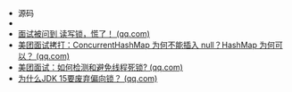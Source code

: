 * 源码
* 
* [面试被问到 读写锁，慌了！ (qq.com)](https://mp.weixin.qq.com/s/_aDNgcS-7sEe8C0BRvBdgQ)
* [美团面试拷打：ConcurrentHashMap 为何不能插入 null？HashMap 为何可以？ (qq.com)](https://mp.weixin.qq.com/s/uvQsQ0ZbcBn05WShPBjU5Q)
* [美团面试：如何检测和避免线程死锁? (qq.com)](https://mp.weixin.qq.com/s/RTSPH23dTvLA3hOBT7CwtQ)
* [为什么JDK 15要废弃偏向锁？ (qq.com)](https://mp.weixin.qq.com/s/78f1__ZxHyNbvWZ1Hd61cA)
